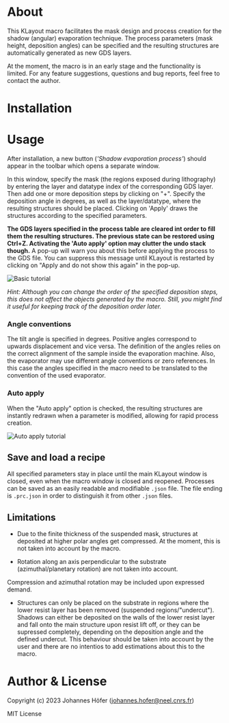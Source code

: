 # About

This KLayout macro facilitates the mask design and process creation for the shadow (angular) evaporation technique. The process parameters (mask height, deposition angles) can be specified and the resulting structures are automatically generated as new GDS layers.

At the moment, the macro is in an early stage and the functionality is limited. For any feature suggestions, questions and bug reports, feel free to contact the author.

# Installation


# Usage

After installation, a new button (*'Shadow evaporation process'*) should appear in the toolbar which opens a separate window.

In this window, specify the mask (the regions exposed during lithography) by entering the layer and datatype index of the corresponding GDS layer. Then add one or more deposition steps by clicking on "+". Specify the deposition angle in degrees, as well as the layer/datatype, where the resulting structures should be placed. Clicking on 'Apply' draws the structures according to the specified parameters.

**The GDS layers specified in the process table are cleared int order to fill them the resulting structures. The previous state can be restored using Ctrl+Z. Activating the 'Auto apply' option may clutter the undo stack though.**
A pop-up will warn you about this before applying the process to the GDS file. You can suppress this message until KLayout is restarted by clicking on "Apply and do not show this again" in the pop-up.

![Basic tutorial](https://i.imgur.com/z0uBLqg.gif)

*Hint: Although you can change the order of the specified deposition steps, this does not affect the objects generated by the macro. Still, you might find it useful for keeping track of the deposition order later.*

### Angle conventions

The tilt angle is specified in degrees. Positive angles correspond to upwards displacement and vice versa. The definition of the angles relies on the correct alignment of the sample inside the evaporation machine. Also, the evaporator may use different angle conventions or zero references. In this case the angles specified in the macro need to be translated to the convention of the used evaporator.

### Auto apply

When the "Auto apply" option is checked, the resulting structures are instantly redrawn when a parameter is modified, allowing for rapid process creation.

![Auto apply tutorial](https://i.imgur.com/P36WB6l.gif)

## Save and load a recipe

All specified parameters stay in place until the main KLayout window is closed, even when the macro window is closed and reopened.
Processes can be saved as an easily readable and modifiable `.json` file. The file ending is `.prc.json` in order to distinguish it from other `.json` files.

## Limitations

* Due to the finite thickness of the suspended mask, structures at deposited at higher polar angles get compressed. At the moment, this is not taken into account by the macro.

* Rotation along an axis perpendicular to the substrate (azimuthal/planetary rotation) are not taken into account.

Compression and azimuthal rotation may be included upon expressed demand.

* Structures can only be placed on the substrate in regions where the lower resist layer has been removed (suspended regions/"undercut"). Shadows can either be deposited on the walls of the lower resist layer and fall onto the main structure upon resist lift off, or they can be supressed completely, depending on the deposition angle and the defined undercut. This behaviour should be taken into account by the user and there are no intentios to add estimations about this to the macro.


# Author & License

Copyright (c) 2023 Johannes Höfer (johannes.hofer@neel.cnrs.fr)

MIT License